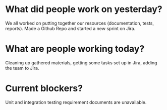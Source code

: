 # What did people work on yesterday?

We all worked on putting together our resources (documentation, tests, reports). Made a Github Repo and started a new sprint on Jira.

# What are people working today?

Cleaning up gathered materials, getting some tasks set up in Jira, adding the team to Jira.

# Current blockers?

Unit and integration testing requirement documents are unavailable.

